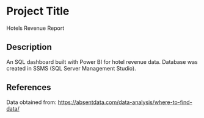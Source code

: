 # Project Title

Hotels Revenue Report

## Description

An SQL dashboard built with Power BI for hotel revenue data. Database was created in SSMS (SQL Server Management Studio).


## References

Data obtained from: https://absentdata.com/data-analysis/where-to-find-data/
